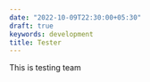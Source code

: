 ```yaml
---
date: "2022-10-09T22:30:00+05:30"
draft: true
keywords: development
title: Tester
---
```


This is testing team

